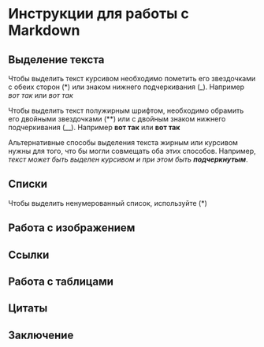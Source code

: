 # Инструкции для работы с Markdown

## Выделение текста

Чтобы выделить текст курсивом необходимо пометить его звездочками с обеих сторон (*) или знаком нижнего подчеркивания (_). Например *вот так* или _вот так_

Чтобы выделить текст полужирным шрифтом, необходимо обрамить его двойными звездочками (**) или с двойным знаком нижнего подчеркивания (__). Например **вот так** или __вот так__

Альтернативные способы выделения текста жирным или курсивом нужны для того, что бы могли совмещать оба этих способов. Например, _текст может быть выделен курсивом и при этом быть **подчеркнутым**_.

## Списки

Чтобы выделить ненумерованный список, используйте (*)

## Работа с изображением

## Ссылки

## Работа с таблицами

## Цитаты

## Заключение